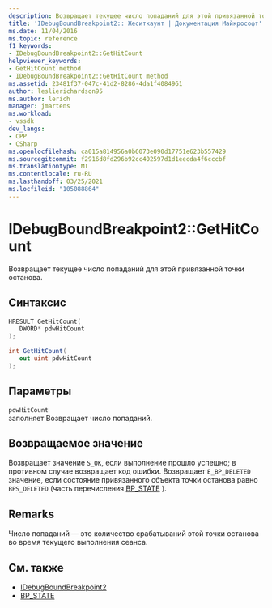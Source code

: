 ```yaml
---
description: Возвращает текущее число попаданий для этой привязанной точки останова.
title: 'IDebugBoundBreakpoint2:: Жеситкаунт | Документация Майкрософт'
ms.date: 11/04/2016
ms.topic: reference
f1_keywords:
- IDebugBoundBreakpoint2::GetHitCount
helpviewer_keywords:
- GetHitCount method
- IDebugBoundBreakpoint2::GetHitCount method
ms.assetid: 23481f37-047c-41d2-8286-4da1f4084961
author: leslierichardson95
ms.author: lerich
manager: jmartens
ms.workload:
- vssdk
dev_langs:
- CPP
- CSharp
ms.openlocfilehash: ca015a814956a0b6073e090d17751e623b557429
ms.sourcegitcommit: f2916d8fd296b92cc402597d1d1eecda4f6cccbf
ms.translationtype: MT
ms.contentlocale: ru-RU
ms.lasthandoff: 03/25/2021
ms.locfileid: "105088864"
---
```

# <a name="idebugboundbreakpoint2gethitcount"></a>IDebugBoundBreakpoint2::GetHitCount
Возвращает текущее число попаданий для этой привязанной точки останова.

## <a name="syntax"></a>Синтаксис

```cpp
HRESULT GetHitCount( 
   DWORD* pdwHitCount
);
```

```csharp
int GetHitCount( 
   out uint pdwHitCount
);
```

## <a name="parameters"></a>Параметры
`pdwHitCount`\
заполняет Возвращает число попаданий.

## <a name="return-value"></a>Возвращаемое значение
 Возвращает значение `S_OK`, если выполнение прошло успешно; в противном случае возвращает код ошибки. Возвращает `E_BP_DELETED` значение, если состояние привязанного объекта точки останова равно `BPS_DELETED` (часть перечисления [BP_STATE](../../../extensibility/debugger/reference/bp-state.md) ).

## <a name="remarks"></a>Remarks
 Число попаданий — это количество срабатываний этой точки останова во время текущего выполнения сеанса.

## <a name="see-also"></a>См. также
- [IDebugBoundBreakpoint2](../../../extensibility/debugger/reference/idebugboundbreakpoint2.md)
- [BP_STATE](../../../extensibility/debugger/reference/bp-state.md)
